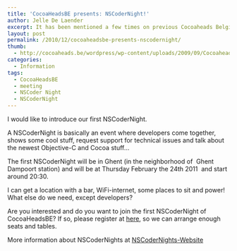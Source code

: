 ```yaml
---
title: 'CocoaHeadsBE presents: NSCoderNight!'
author: Jelle De Laender
excerpt: It has been mentioned a few times on previous Cocoaheads Belgium Meetings, and finally the idea is starting to shape up. The community took up the idea and we have a suggestion for a date and location for the first Belgian NSCoder Night.
layout: post
permalink: /2010/12/cocoaheadsbe-presents-nscodernight/
thumb:
  - http://cocoaheads.be/wordpress/wp-content/uploads/2009/09/CocoaheadsBE.png
categories:
  - Information
tags:
  - CocoaHeadsBE
  - meeting
  - NSCoder Night
  - NSCoderNight
---
```

I would like to introduce our first NSCoderNight.

A NSCoderNight is basically an event where developers come together, shows some cool stuff, request support for technical issues and talk about the newest Objective-C and Cocoa stuff&#8230;

The first NSCoderNight will be in Ghent (in the neighborhood of  Ghent Dampoort station) and will be at Thursday February the 24th 2011  and start around 20:30.

I can get a location with a bar, WiFi-internet, some places to sit and power! What else do we need, except developers?

Are you interested and do you want to join the first NSCoderNight of CocoaHeadsBE? If so, please register at <a href="http://www.eventbrite.com/event/1153188217" target="_blank">here</a>, so we can arrange enough seats and tables.

More information about NSCoderNights at <a href="http://nscodernight.com/?page_id=2" target="_blank">NSCoderNights-Website</a>